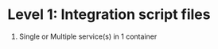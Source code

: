 Level 1: Integration script files
=================================

1) Single or Multiple service(s) in 1 container
